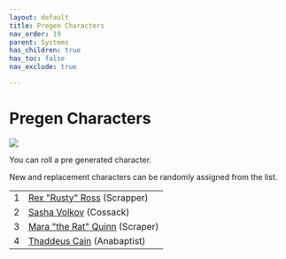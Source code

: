 ```yaml
---
layout: default
title: Pregen Characters
nav_order: 19
parent: Systems
has_children: true
has_toc: false
nav_exclude: true

---
```


# Pregen Characters

![](https://img2.storyblok.com/3000x0/filters:quality(90):format(webp)/f/150329/3000x2130/096af0b82b/scrappers-mice.jpeg)

You can roll a pre generated character.

New and replacement characters can be randomly assigned from the list.

|     |                                                      |
| --- | ---------------------------------------------------- |
| 1   | [Rex "Rusty" Ross](RexRustyRoss.md) (Scrapper)       |
| 2   | [Sasha Volkov](../../systems/pregens/SashaVolkov.md) (Cossack)             |
| 3   | [Mara "the Rat" Quinn](../../systems/pregens/MaraTheRatQuinn.md) (Scraper) |
| 4   | [Thaddeus Cain](../../systems/pregens/ThaddeusCain.md) (Anabaptist)        |
